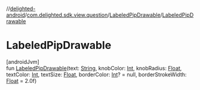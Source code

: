 //[delighted-android](../../../index.md)/[com.delighted.sdk.view.question](../index.md)/[LabeledPipDrawable](index.md)/[LabeledPipDrawable](-labeled-pip-drawable.md)

# LabeledPipDrawable

[androidJvm]\
fun [LabeledPipDrawable](-labeled-pip-drawable.md)(text: [String](https://kotlinlang.org/api/latest/jvm/stdlib/kotlin/-string/index.html), knobColor: [Int](https://kotlinlang.org/api/latest/jvm/stdlib/kotlin/-int/index.html), knobRadius: [Float](https://kotlinlang.org/api/latest/jvm/stdlib/kotlin/-float/index.html), textColor: [Int](https://kotlinlang.org/api/latest/jvm/stdlib/kotlin/-int/index.html), textSize: [Float](https://kotlinlang.org/api/latest/jvm/stdlib/kotlin/-float/index.html), borderColor: [Int](https://kotlinlang.org/api/latest/jvm/stdlib/kotlin/-int/index.html)? = null, borderStrokeWidth: [Float](https://kotlinlang.org/api/latest/jvm/stdlib/kotlin/-float/index.html) = 2.0f)
